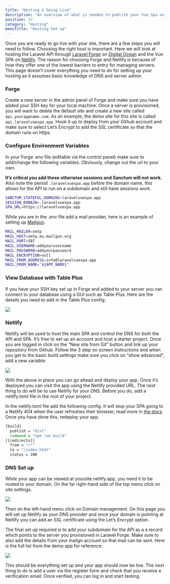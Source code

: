 ```yaml
---
title: "Hosting & Going Live"
description: "An overview of what is needed to publish your Vue Spa on Netlify and host the API via Laravel Forge"
position: 13
category: "Hosting"
menuTitle: "Hosting Set up"
---
```


Once you are ready to go live with your site, there are a few steps you will need to follow. Choosing the right host is important. Here we will look at hosting the Laravel API through [Laravel Forge](https://forge.laravel.com/) on [Digital Ocean](https://www.digitalocean.com/) and the Vue SPA on [Netlify](https://www.netlify.com/). The reason for choosing Forge and Netlify is because of how they offer one of the lowest barriers to entry for managing servers. This page doesn’t cover everything you need to do for setting up your hosting as it assumes basic knowledge of DNS and server admin.

### Forge

Create a new server in the admin panel of Forge and make sure you have added your SSH key for your local machine. Once a server is provisioned, you will want to delete the default site and create a new site called `api.yourappname.com`. As an example, the demo site for this site is called `api.laravelvuespa.app`. Hook it up to deploy from your Github account and make sure to select Let’s Encrypt to add the SSL certificate so that the domain runs on https.

### Configure Environment Variables

In your Forge .env file (editable via the control panel) make sure to add/change the following variables. Obviously, change out the url to your own.

**It’s critical you add these otherwise sessions and Sanctum will not work.** Also note the period `.laravelvuespa.app` before the domain name, this allows for the API to run on a subdomain and still have sessions work.

```bash
SANCTUM_STATEFUL_DOMAINS=laravelvuespa.app
SESSION_DOMAIN=.laravelvuespa.app
SPA_URL=https://laravelvuespa.app
```

While you are in the .env file add a mail provider, here is an example of setting up [Mailgun](https://www.mailgun.com/).

```bash
MAIL_MAILER=smtp
MAIL_HOST=smtp.eu.mailgun.org
MAIL_PORT=587
MAIL_USERNAME=addyourusername
MAIL_PASSWORD=addyourpassword
MAIL_ENCRYPTION=null
MAIL_FROM_ADDRESS=info@laravelvuespa.app
MAIL_FROM_NAME="${APP_NAME}"
```

### View Database with Table Plus

If you have your SSH key set up in Forge and added to your server you can connect to your database using a GUI such as Table Plus. Here are the details you need to add in the Table Plus config:

![](https://res.cloudinary.com/redfern-web/image/upload/v1610315300/laravelvue-spa/table-plus.png)

### Netlify

Netlify will be used to host the main SPA and control the DNS for both the API and SPA. It’s free to set up an account and host a starter project. Once you are logged in click on the “New site from Git” button and link up your repository from Github. Follow the 3 step on screen instructions and when you get to the basic build settings make sure you click on “show advanced”, add a new variable:

![](https://res.cloudinary.com/redfern-web/image/upload/v1610348790/laravelvue-spa/netlify-env.png)

With the above in place you can go ahead and deploy your app. Once it’s deployed you can visit the app using the Netlify provided URL. The next thing to do will be to use Netlify for your DNS. Before you do, add a netlify.toml file in the root of your project.

In the netlify.toml file add the following config. It will stop your SPA going to a Netlify 404 when the user refreshes their browser, read more in [the docs](https://docs.netlify.com/routing/redirects/rewrites-proxies/#history-pushstate-and-single-page-apps). Once you have done this, redeploy your app.

```bash
[build]
  publish = "dist"
  command = "npm run build"
[[redirects]]
  from = "/*"
  to = "/index.html"
  status = 200
```

### DNS Set up

While your app can be viewed at yoursite.netlify.app, you need it to be routed to your domain. On the far right-hand side of the top menu click on site settings.

![](https://res.cloudinary.com/redfern-web/image/upload/v1610349523/laravelvue-spa/netlify-menu.png)

Then on the left-hand menu click on Domain management. On this page you will set up Netlify as your DNS provider and once your domain is pointing at Netlify you can add an SSL certificate using the Let’s Encrypt option.

The final set up required is to add your subdomain for the API as a `A` record which points to the server you provisioned in Laravel Forge. Make sure to also add the details from your malign account so that mail can be sent. Here is the full list from the demo app for reference:

![](https://res.cloudinary.com/redfern-web/image/upload/v1610349935/laravelvue-spa/netlify-dns.png)

This should be everything set up and your app should now be live. The next thing to do is add a user via the register form and check that you receive a verification email. Once verified, you can log in and start testing.
